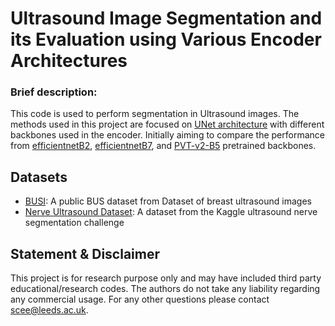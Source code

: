 # Ultrasound Image Segmentation and its Evaluation using Various Encoder Architectures 

### Brief description:

This code is used to perform segmentation in Ultrasound images. The methods used in this project are focused on [UNet architecture](https://doi.org/10.48550/arXiv.1505.04597) with different backbones used in the encoder. Initially aiming to compare the performance from [efficientnetB2](https://doi.org/10.48550/arXiv.1905.11946), [efficientnetB7](https://doi.org/10.48550/arXiv.1905.11946), and [PVT-v2-B5](https://doi.org/10.48550/arXiv.2106.13797) pretrained backbones.


## Datasets
- [BUSI](https://scholar.cu.edu.eg/?q=afahmy/pages/dataset): A public BUS dataset from Dataset of breast ultrasound images
- [Nerve Ultrasound Dataset](https://www.kaggle.com/c/ultrasound-nerve-segmentation): A dataset from the Kaggle ultrasound nerve segmentation challenge
    
## Statement & Disclaimer
This project is for research purpose only and may have included third party educational/research codes. The authors do not take any liability regarding any commercial usage. For any other questions please contact [scee@leeds.ac.uk](mailto:scee@leeds.ac.uk).
